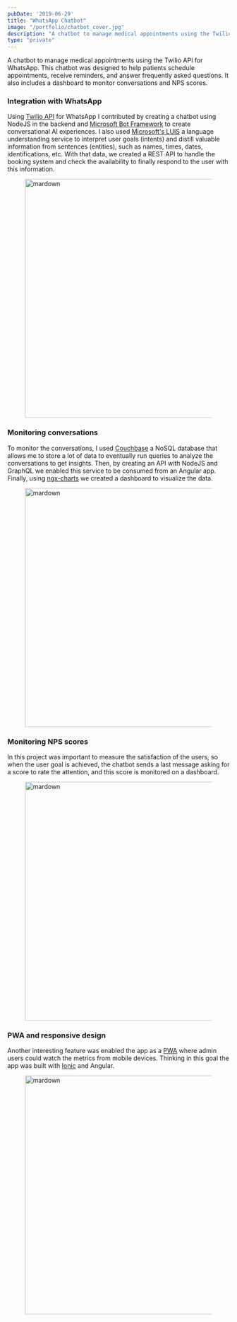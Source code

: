 ```yaml
---
pubDate: '2019-06-29'
title: "WhatsApp Chatbot"
image: "/portfolio/chatbot_cover.jpg"
description: "A chatbot to manage medical appointments using the Twilio API for Whatsapp"
type: "private"
---
```


A chatbot to manage medical appointments using the Twilio API for WhatsApp. This chatbot was designed to help patients schedule appointments, receive reminders, and answer frequently asked questions. It also includes a dashboard to monitor conversations and NPS scores.

### Integration with WhatsApp

Using [Twilio API](https://www.twilio.com/docs/whatsapp/quickstart/node) for WhatsApp I contributed by creating a chatbot using NodeJS in the backend and [Microsoft Bot Framework](https://dev.botframework.com/) to create conversational AI experiences. I also used <a href="https://www.luis.ai/" target="_blank">Microsoft's LUIS</a> a language understanding service to interpret user goals (intents) and distill valuable information from sentences (entities), such as names, times, dates, identifications, etc. With that data, we created a REST API to handle the booking system and check the availability to finally respond to the user with this information.

<figure class="h-auto w-auto object-cover md:h-[540px]">
  <Image src="/portfolio/chatbot_whatsapp.jpg" alt="mardown" width="960" height="540" decoding="async" loading="lazy" />
</figure>

### Monitoring conversations

To monitor the conversations, I used <a href="https://www.couchbase.com/" target="_blank">Couchbase</a> a NoSQL database that allows me to store a lot of data to eventually run queries to analyze the conversations to get insights. Then, by creating an API with NodeJS and GraphQL we enabled this service to be consumed from an Angular app. Finally, using <a href="https://swimlane.github.io/ngx-charts" target="_blank">ngx-charts</a> we created a dashboard to visualize the data.

<figure class="h-auto w-auto object-cover md:h-[540px]">
  <Image src="/portfolio/chatbot_conversations.jpg" alt="mardown" width="960" height="540" decoding="async" loading="lazy" />
</figure>

### Monitoring NPS scores

In this project was important to measure the satisfaction of the users, so when the user goal is achieved, the chatbot sends a last message asking for a score to rate the attention, and this score is monitored on a dashboard.

<figure class="h-auto w-auto object-cover md:h-[540px]">
  <Image src="/portfolio/chatbot_score.jpg" alt="mardown" width="960" height="540" decoding="async" loading="lazy" />
</figure>

### PWA and responsive design

Another interesting feature was enabled the app as a <a href="https://web.dev/explore/progressive-web-apps" target="_blank">PWA</a> where admin users could watch the metrics from mobile devices. Thinking in this goal the app was built with <a href="https://ionicframework.com/" target="_blank">Ionic</a> and Angular.

<figure class="h-auto w-auto object-cover md:h-[540px]">
  <Image src="/portfolio/chatbot_pwa.jpg" alt="mardown" width="960" height="540" decoding="async" loading="lazy" />
</figure>